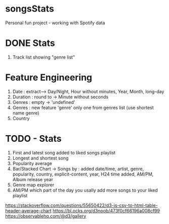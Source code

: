 # songsStats
Personal fun project - working with Spotify data

# DONE Stats 
1. Track list showing "genre list"

# Feature Engineering
1. Date : extract--> Day/Night, Hour without minutes, Year, Month, long-day
2. Duration : round to -> Minute without seconds
3. Genres : empty -> 'undefined'
4. Genres : new feature 'genre' only one from genres list (use shortest name genre)
5. Country
# TODO - Stats
1. First and latest song added to liked songs playlist 
2. Longest and shortest song
3. Popularity average
4. Bar/Stacked Chart -> Songs by : added date/time, artist, genre, popularity, 
country, explicit-content, year, H24 time added, AM/PM, Album release year
5. Genre map explorer
6. AM/PM which part of the day you usally add more songs to your liked playlist

https://stackoverflow.com/questions/55650422/d3-js-csv-to-html-table-header-average-chart
https://bl.ocks.org/d3noob/473f0cf66196a008cf99
https://observablehq.com/@d3/gallery

